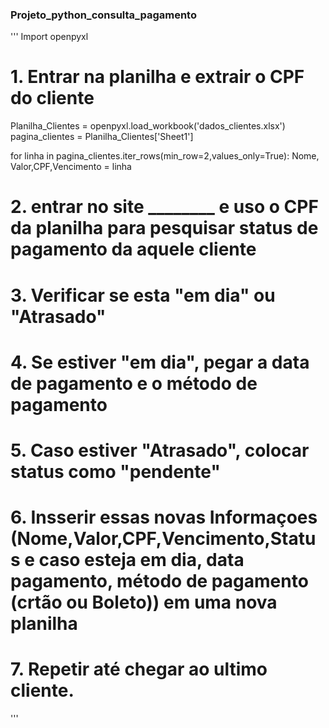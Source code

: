 ### Projeto_python_consulta_pagamento ###
'''
Import openpyxl

# 1. Entrar na planilha e extrair o CPF do cliente #

Planilha_Clientes = openpyxl.load_workbook('dados_clientes.xlsx')
pagina_clientes = Planilha_Clientes['Sheet1']


for linha in pagina_clientes.iter_rows(min_row=2,values_only=True):
   Nome, Valor,CPF,Vencimento = linha


# 2. entrar no site ________ e uso o CPF da planilha para pesquisar status de pagamento da aquele cliente #
# 3. Verificar se esta "em dia" ou "Atrasado" #
# 4. Se estiver "em dia", pegar a data de pagamento e o método de pagamento #
# 5. Caso estiver "Atrasado", colocar status como "pendente" #
# 6. Insserir essas novas Informaçoes (Nome,Valor,CPF,Vencimento,Status e caso esteja em dia, data pagamento, método de pagamento (crtão ou Boleto)) em uma nova planilha #
# 7. Repetir até chegar ao ultimo cliente. #

   '''
